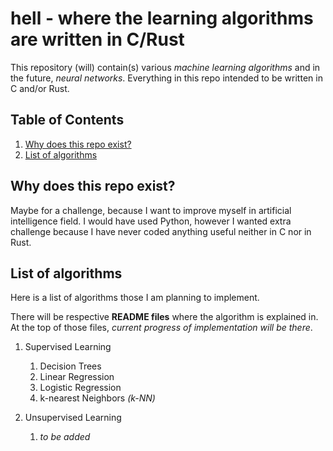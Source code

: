 # hell - where the learning algorithms are written in C/Rust

This repository (will) contain(s) various _machine learning algorithms_ and in the future, _neural networks_. Everything in this repo intended to be written in C and/or Rust.

## Table of Contents

1. [Why does this repo exist?](#why-does-this-repo-exist)
2. [List of algorithms](#list-of-algorithms)

## Why does this repo exist?

Maybe for a challenge, because I want to improve myself in artificial intelligence field. I would have used Python, however I wanted extra challenge because I have never coded anything useful neither in C nor in Rust.

## List of algorithms

Here is a list of algorithms those I am planning to implement.

There will be respective **README files** where the algorithm is explained in. At the top of those files, _current progress of implementation will be there_.

1. Supervised Learning
    1. Decision Trees
    2. Linear Regression
    3. Logistic Regression
    4. k-nearest Neighbors _(k-NN)_

2. Unsupervised Learning
    1. _to be added_
